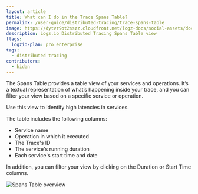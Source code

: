 ```yaml
---
layout: article
title: What can I do in the Trace Spans Table?
permalink: /user-guide/distributed-tracing/trace-spans-table
image: https://dytvr9ot2sszz.cloudfront.net/logz-docs/social-assets/docs-social.jpg
description: Logz.io Distributed Tracing Spans Table view
flags:
  logzio-plan: pro enterprise
tags:
  - distributed tracing
contributors:
  - hidan
---
```


The Spans Table provides a table view of your services and operations. It’s a textual representation of what’s happening inside your trace, and you can filter your view based on a specific service or operation.

Use this view to identify high latencies in services.

The table includes the following columns:

* Service name
* Operation in which it executed
* The Trace's ID
* The service's running duration
* Each service's start time and date

In addition, you can filter your view by clicking on the Duration or Start Time columns. 

![Spans Table overview](https://dytvr9ot2sszz.cloudfront.net/logz-docs/distributed-tracing/spans-table.png)